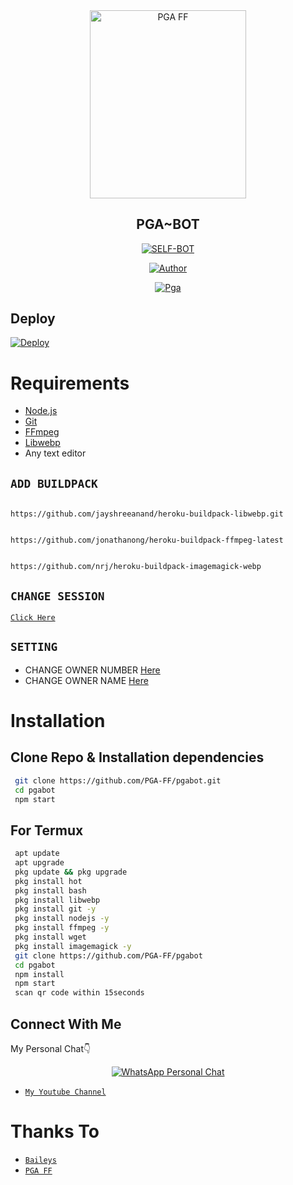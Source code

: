 <div align="center">
<img src="https://media1.tenor.com/images/0a1dc9c5d22b2457a32b8fc74df562c1/tenor.gif?itemid=23630192" width="250" height="300.8072289156626" alt="PGA FF" width="170" />

##  PGA~BOT


</div>

<p align="center">
<a href="##"><img title="SELF-BOT" src="https://img.shields.io/static/v1?label=Language&message=English&color=blue"></a>
</p>
<p align="center">
  <a href="https://github.com/PGA-FF"><img title="Author" src="https://img.shields.io/badge/Author-Pga ff-blue.svg?style=for-the-badge&logo=github" /></a>
</p>
<p align="center">
<a href="#"><img title="Pga" src="https://img.shields.io/static/v1?label=WHATSAPP&message=Automated-Bot&color=blue"></a>
</p>

## Deploy
[![Deploy](https://www.herokucdn.com/deploy/button.svg)](https://heroku.com/deploy?template=https://github.com/DGXeon/DogeBot/)

# Requirements
* [Node.js](https://nodejs.org/en/)
* [Git](https://git-scm.com/downloads)
* [FFmpeg](https://github.com/BtbN/FFmpeg-Builds/releases/download/autobuild-2020-12-08-13-03/ffmpeg-n4.3.1-26-gca55240b8c-win64-gpl-4.3.zip)
* [Libwebp](https://developers.google.com/speed/webp/download)
* Any text editor

## `ADD BUILDPACK`

```

https://github.com/jayshreeanand/heroku-buildpack-libwebp.git

```

```

https://github.com/jonathanong/heroku-buildpack-ffmpeg-latest

```

```

https://github.com/nrj/heroku-buildpack-imagemagick-webp

```
## `CHANGE SESSION`

[`Click Here`](https://github.com/PGA-FF/pgabot/blob/master/session.json#L1)

## `SETTING`

- CHANGE OWNER NUMBER [Here](https://github.com/PGA-FF/pgabot/blob/master/index.js#L136)
- CHANGE OWNER NAME [Here](https://github.com/PGA-FF/pgabot/blob/master/index.js#L138)

# Installation
## Clone Repo & Installation dependencies
```bash
 git clone https://github.com/PGA-FF/pgabot.git
 cd pgabot
 npm start
```
## For Termux
```bash
 apt update
 apt upgrade
 pkg update && pkg upgrade 
 pkg install hot
 pkg install bash
 pkg install libwebp
 pkg install git -y
 pkg install nodejs -y 
 pkg install ffmpeg -y 
 pkg install wget
 pkg install imagemagick -y
 git clone https://github.com/PGA-FF/pgabot
 cd pgabot
 npm install
 npm start
 scan qr code within 15seconds
```

## Connect With Me
My Personal Chat👇
<p align="center">
 <a href="https://wa.me/+918617738028"><img alt="WhatsApp Personal Chat" src="https://img.shields.io/badge/WhatsApp-25D366?style=for-the-badge&logo=whatsapp&logoColor=black"/></a>
</p>

* [`My Youtube Channel`](https://youtube.com/channel/pgaff)

# Thanks To
* [`Baileys`](https://github.com/adiwajshing/Baileys)
* [`PGA FF`](https://github.com/PGA-FF)
